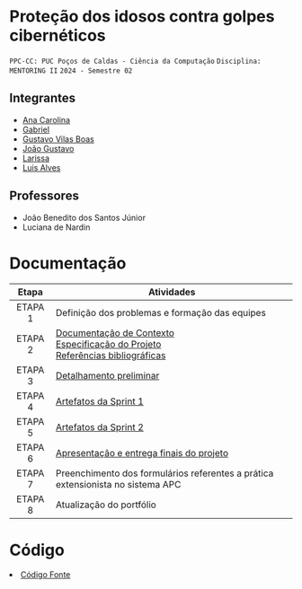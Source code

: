 # Proteção dos idosos contra golpes cibernéticos

`PPC-CC: PUC Poços de Caldas - Ciência da Computação`
`Disciplina: MENTORING II`
`2024 - Semestre 02`

## Integrantes

- [Ana Carolina](https://github.com/anacarolina-peregrino)
- [Gabriel](https://github.com/azengarddee)
- [Gustavo Vilas Boas](https://github.com/gustavo-vb)
- [João Gustavo](https://github.com/Jgustavo98)
- [Larissa](https://github.com/Larissa-Lima)
- [Luis Alves](https://github.com/luis-alvess)

## Professores

- João Benedito dos Santos Júnior
- Luciana de Nardin

# Documentação

| Etapa   |  Atividades |
|  :----:   | ----------- |
| ETAPA 1 | Definição dos problemas e formação das equipes |
| ETAPA 2 | <a href="docs/1-Documentação de Contexto.md"> Documentação de Contexto</a> <br> <a href="docs/2-Especificação do Projeto.md"> Especificação do Projeto</a> <br> <a href="docs/7-Referências.md"> Referências bibliográficas</a>|
| ETAPA 3 | <a href="docs/3-Detalhamento preliminar.md"> Detalhamento preliminar </a> |
| ETAPA 4 | <a href="docs/4-Sprint 1.md"> Artefatos da Sprint 1</a> |
| ETAPA 5 | <a href="docs/5-Sprint 2.md"> Artefatos da Sprint 2</a> |
| ETAPA 6 | <a href="docs/6-Apresentação do Projeto.md"> Apresentação e entrega finais do projeto</a> |
| ETAPA 7 | Preenchimento dos formulários referentes a prática extensionista no sistema APC | 
| ETAPA 8 | Atualização do portfólio

# Código

<li><a href="src/README.md"> Código Fonte</a></li>

